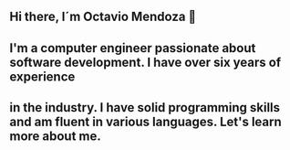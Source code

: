 ## Hi there, I´m Octavio Mendoza 👋
## I'm a computer engineer passionate about software development. I have over six years of experience
## in the industry. I have solid programming skills and am fluent in various languages. Let's learn more about me.

<!--
**corona94/corona94** is a ✨ _special_ ✨ repository because its `README.md` (this file) appears on your GitHub profile.

Here are some ideas to get you started:

- 🔭 I’m currently working on ...
- 🌱 I’m currently learning ...
- 👯 I’m looking to collaborate on ...
- 🤔 I’m looking for help with ...
- 💬 Ask me about ...
- 📫 How to reach me: ...
- 😄 Pronouns: ...
- ⚡ Fun fact: ...
-->


